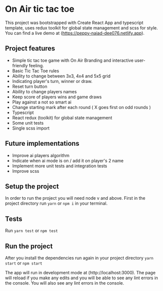 # On Air tic tac toe

This project was bootstrapped with Create React App and typescript template, uses redux toolkit for global state management and scss for style. You can find a live demo at (https://peppy-naiad-dee076.netlify.app).

## Project features
- Simple tic tac toe game with On Air Branding and interactive user-friendly feeling.
- Basic Tic Tac Toe rules
- Ability to change between 3x3, 4x4 and 5x5 grid
- Indicating player's turn, winner or draw.
- Reset turn button
- Ability to change players names
- Keep score of players wins and game draws
- Play against a not so smart ai
- Change starting mark after each round ( X goes first on odd rounds )
- Typescript
- React redux (toolkit) for global state management
- Some unit tests
- Single scss import

## Future implementations
- Improve ai players algorithm
- Indicate when ai mode is on / add it on player's 2 name
- Implement more unit tests and integration tests
- Improve scss
## Setup the project

In order to run the project you will need node v  and above.
First in the project directory run `yarn` or `npm i` in your terminal.

## Tests

Run `yarn test` or `npm test`

## Run the project

After you install the dependencies run again in your project directory `yarn start` or `npm start`

The app will run in development mode at (http://localhost:3000).
The page will reload if you make any edits and you will be able to see any lint errors in the console.
You will also see any lint errors in the console.
